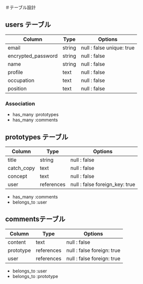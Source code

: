 ＃テーブル設計

## users テーブル

| Column             | Type   | Options                   |
| ------------------ | ------ | ------------------------- |
| email              | string | null : false unique: true |
| encrypted_password | string | null : false              |
| name               | string | null : false              |
| profile            | text   | null : false              |
| occupation         | text   | null : false              |
| position           | text   | null : false              |

### Association

- has_many :prototypes
- has_many :comments

## prototypes テーブル

| Column     | Type       | Options                        |
| ---------- | ------     | ------------------------------ |
| title      | string     | null : false                   |
| catch_copy | text       | null : false                   |
| concept    | text       | null : false                   |
| user       | references | null : false foreign_key: true |

- has_many :comments
- belongs_to :user

## commentsテーブル

| Column    | Type       | Options                        |
| --------- | ---------- | ------------------------------ |
| content   | text       | null : false                   |
| prototype | references | null : false foreign: true     |
| user      | references | null : false foreign: true     |

- belongs_to :user
- belongs_to :prototype